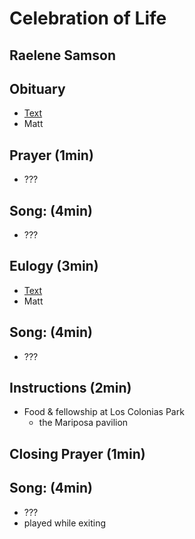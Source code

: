 # Celebration of Life
## Raelene Samson


## Obituary

* [Text](obituary.md)
* Matt


## Prayer (1min)

* ???


## Song: (4min)

* ???


## Eulogy (3min)

* [Text](eulogy.md)
* Matt


## Song: (4min)

* ???


## Instructions (2min)

* Food & fellowship at Los Colonias Park
  * the Mariposa pavilion


## Closing Prayer (1min)


## Song: (4min)

* ???
* played while exiting
